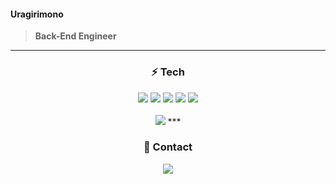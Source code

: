 #### Uragirimono
> **Back-End Engineer**

<div align=center> 

***
### ⚡ Tech
<img src="https://img.shields.io/badge/JAVA-007396?style=for-the-badge&logo=java&logoColor=white">
<img src="https://img.shields.io/badge/Springboot-6DB33F?style=for-the-badge&logo=SpringBoot&logoColor=white">
<img src="https://img.shields.io/badge/Gradle-02303A?style=for-the-badge&logo=Gradle&logoColor=white">
<img src="https://img.shields.io/badge/Linux-FCC624?style=for-the-badge&logo=Linux&logoColor=white">
<img src="https://img.shields.io/badge/Jenkins-D24939?style=for-the-badge&logo=Jenkins&logoColor=white">
<br><br>
<img src="https://github-readme-stats.vercel.app/api/top-langs/?username=kairos7578&theme=white&layout=compact" />
***
  
### 📢 Contact
![](https://dcbadge.vercel.app/api/shield/283625199897673729)
</div>
